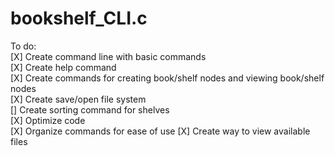 # bookshelf_CLI.c

To do:  
  [X]  Create command line with basic commands  
  [X]  Create help command  
  [X]  Create commands for creating book/shelf nodes and viewing book/shelf nodes  
  [X]  Create save/open file system  
  []  Create sorting command for shelves  
  [X]  Optimize code  
  [X]  Organize commands for ease of use 
  [X]  Create way to view available files
